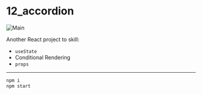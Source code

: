 # **12_accordion**

![Main](https://gpx.ge/challenge/js/img/12_accordion.gif "image")

Another React project to skill:

- ``useState``
- Conditional Rendering
- ``props``

---
```sh
npm i
npm start
```